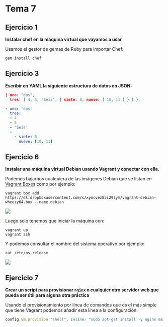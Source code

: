 
Tema 7
======

Ejercicio 1
-----------

**Instalar chef en la máquina virtual que vayamos a usar**

Usamos el gestor de gemas de Ruby para importar Chef:

```shell
gem install chef
```


Ejercicio 3
-----------

**Escribir en YAML la siguiente estructura de datos en JSON:**

```json
{ uno: "dos",
  tres: [ 4, 5, "Seis", { siete: 8, nueve: [ 10, 11 ] } ] }
```

```yaml
- uno: 'dos'
  tres:
  - 4
  - 5
  - 'Seis'
  -
    - siete: 8
      nueve: [10, 11]
```


Ejercicio 6
-----------

**Instalar una máquina virtual Debian usando Vagrant y conectar con ella.**

Podemos bajarnos cualquiera de las imágenes Debian que se listan en [Vagrant Boxes](http://www.vagrantbox.es/) como por ejemplo:

```shell
vagrant box add https://dl.dropboxusercontent.com/s/xymcvez85i29lym/vagrant-debian-wheezy64.box --name debian
```

![](https://raw.githubusercontent.com/ernestoalejo/ivimages/master/img2.png)

Luego solo tenemos que iniciar la máquina con:

```ssh
vagrant up
vagrant ssh
```

Y podemos consultar el nombre del sistema operativo por ejemplo:

```cat /etc/os-release```

![](https://raw.githubusercontent.com/ernestoalejo/ivimages/master/img3.png)


Ejercicio 7
-----------

**Crear un script para provisionar `nginx` o cualquier otro servidor web que pueda ser útil para alguna otra práctica**

Usando el provisionamiento por línea de comandos que es el más simple que tiene Vagrant podemos añadir esta línea a la configuración:

```ruby
config.vm.provision "shell", inline: "sudo apt-get install -y nginx && sudo service nginx start"
```
